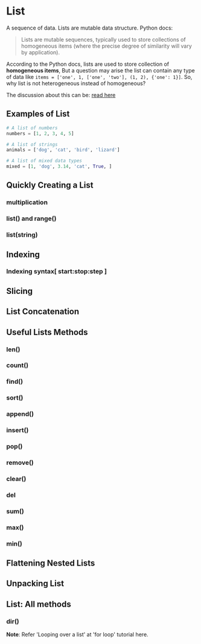 # List

A sequence of data. Lists are mutable data structure. Python docs:
> Lists are mutable sequences, typically used to store collections of homogeneous items (where the precise degree of similarity will vary by application).

According to the Python docs, lists are used to store collection of **homogeneous items**, But a question may arise the list can contain any type of data like `items = ['one', 1, ['one', 'two'], (1, 2), {'one': 1}]`. So, why list is not heterogeneous instead of homogeneous?

The discussion about this can be: [read here](https://stackoverflow.com/questions/5150958/lists-in-python)

## Examples of List

```python
# A list of numbers
numbers = [1, 2, 3, 4, 5]

# A list of strings
animals = ['dog', 'cat', 'bird', 'lizard']

# A list of mixed data types
mixed = [1, 'dog', 3.14, 'cat', True, ]
```

## Quickly Creating a List

### multiplication

### list() and range()

### list(string)

## Indexing

### Indexing syntax[ start:stop:step ]

## Slicing

## List Concatenation

## Useful Lists Methods

### len()

### count()

### find()

### sort()

### append()

### insert()

### pop()

### remove()

### clear()

### del

### sum()

### max()

### min()

## Flattening Nested Lists

## Unpacking List

## List: All methods

### dir()

**Note**: Refer 'Looping over a list' at 'for loop' tutorial here.
